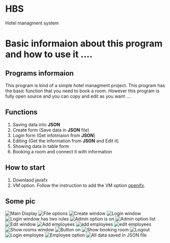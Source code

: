 # HBS
Hotel managment system 
# Basic informaion about this program and how to use it .... 

## Programs informaion
This program is kind of a simple hotel managment project. This program has the basic function that you need to book a room. However this program is fully open source and you can copy and edit as you want .... 

## Functions 
1. Saving data into **JSON**
2. Create form (Save data in **JSON** file)
3. Login form (Get infotmaion from **JSON**)
4. Editing (Get the information from **JSON** and Edit it)
5. Showing data in table form
6. Booking a room and connect it with information

## How to start 
1. Downlaod javafx 
2. VM option. Follow the instruction to add the VM option [openjfx](https://openjfx.io/openjfx-docs/).

## Some pic
![Main Display](https://github.com/gs222mh/HBS/blob/main/photos/1.png)
![File options](https://github.com/gs222mh/HBS/blob/main/photos/2.png)
![Create window](https://github.com/gs222mh/HBS/blob/main/photos/3.png)
![Login window](https://github.com/gs222mh/HBS/blob/main/photos/4.png)
![Login window has two rules](https://github.com/gs222mh/HBS/blob/main/photos/5.png)
![Admin option is on](https://github.com/gs222mh/HBS/blob/main/photos/6.png)
![Admin option list](https://github.com/gs222mh/HBS/blob/main/photos/7.png)
![Edit window](https://github.com/gs222mh/HBS/blob/main/photos/8.png)
![Add employees](https://github.com/gs222mh/HBS/blob/main/photos/9.png)
![add employees](https://github.com/gs222mh/HBS/blob/main/photos/10.png)
![edit employees](https://github.com/gs222mh/HBS/blob/main/photos/11.png)
![Show rooms window](https://github.com/gs222mh/HBS/blob/main/photos/12.png)
![Button on](https://github.com/gs222mh/HBS/blob/main/photos/13.png)
![Show booking room](https://github.com/gs222mh/HBS/blob/main/photos/14.png)
![Logout](https://github.com/gs222mh/HBS/blob/main/photos/15.png)
![Login employee](https://github.com/gs222mh/HBS/blob/main/photos/16.png)
![Employee option](https://github.com/gs222mh/HBS/blob/main/photos/17.png)
![All data saved in JSON file](https://github.com/gs222mh/HBS/blob/main/photos/18.png)

